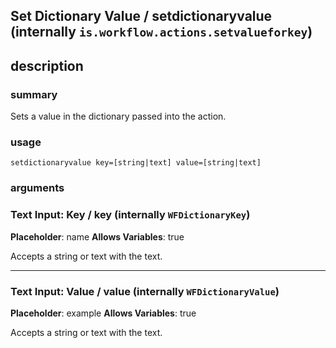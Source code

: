 
## Set Dictionary Value / setdictionaryvalue (internally `is.workflow.actions.setvalueforkey`)



## description
### summary
Sets a value in the dictionary passed into the action. 


### usage
`setdictionaryvalue key=[string|text] value=[string|text]`

### arguments
### Text Input: Key / key (internally `WFDictionaryKey`)
**Placeholder**: name
**Allows Variables**: true


Accepts a string 
or text
with the text.

---

### Text Input: Value / value (internally `WFDictionaryValue`)
**Placeholder**: example
**Allows Variables**: true


Accepts a string 
or text
with the text.
